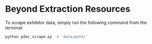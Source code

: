 # Beyond Extraction Resources

To scrape exhibitor data, simply run the following command from the terminal:

```sh
python pdac_scrape.py -d 'data/path/'
```